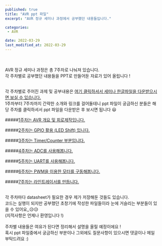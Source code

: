 ```yaml
---
published: true
title: "AVR ppt 파일"
excerpt: "AVR 정규 세미나 과정에서 공부했던 내용들입니다."

categories:
 - AVR

date: 2022-03-29
last_modified_at: 2022-03-29
---  
```

<br/>
<br/>
AVR 정규 세미나 과정은 총 7주차로 나눠져 있습니다.<br/>각 주차별로 공부했던 내용들을 PPT로 만들어둔 자료가 있어 올립니다 !
<br/>
<br/>

각 주차별로 주어진 과제 및 공부내용은 [여기 클릭하셔서 세미나 한글파일을 다운받으시면 보실 수 있습니다.](https://github.com/chokkong2/chokkong2.github.io/blob/main/Seminar_AVR/avr/AVR_%EC%84%B8%EB%AF%B8%EB%82%98.hwp "클릭하시면 파일이 있는 곳으로 이동합니다🙂")
<br/>
1주차부터 7주차까지 간략한 소개와 링크를 걸어둘테니 ppt 파일이 궁금하신 분들은 해당 주차를 클릭하셔서 ppt 파일을 다운받은 후 보시면 됩니다 😃
<br/>

#####[1주차는 AVR 개요 및 회로제작입니다.](https://github.com/chokkong2/chokkong2.github.io/tree/main/Seminar_AVR/1%EC%A3%BC%EC%B0%A8 "클릭하시면 파일이 있는 곳으로 이동합니다🙂")
<br/>

#####[2주차는 GPIO 활용 (LED Shift) 입니다.](https://github.com/chokkong2/chokkong2.github.io/tree/main/Seminar_AVR/2%EC%A3%BC%EC%B0%A8 "클릭하시면 파일이 있는 곳으로 이동합니다🙂")
<br/>

#####[3주차는 Timer/Counter 부분입니다.](https://github.com/chokkong2/chokkong2.github.io/tree/main/Seminar_AVR/3%EC%A3%BC%EC%B0%A8 "클릭하시면 파일이 있는 곳으로 이동합니다🙂")
<br/>

#####[4주차는 ADC를 사용해봅니다.](https://github.com/chokkong2/chokkong2.github.io/tree/main/Seminar_AVR/4%EC%A3%BC%EC%B0%A8 "클릭하시면 파일이 있는 곳으로 이동합니다🙂")
<br/>

#####[5주차는 UART를 사용해봅니다.](https://github.com/chokkong2/chokkong2.github.io/tree/main/Seminar_AVR/5%EC%A3%BC%EC%B0%A8 "클릭하시면 파일이 있는 곳으로 이동합니다🙂")
<br/>

#####[6주차는 PWM을 이용한 모터를 구동해봅니다.](https://github.com/chokkong2/chokkong2.github.io/tree/main/Seminar_AVR/6%EC%A3%BC%EC%B0%A8 "클릭하시면 파일이 있는 곳으로 이동합니다🙂")
<br/>

#####[7주차는 라인트레이서를 만듭니다.](https://github.com/chokkong2/chokkong2.github.io/tree/main/Seminar_AVR/%EB%9D%BC%EC%9D%B8%ED%8A%B8%EB%A0%88%EC%9D%B4%EC%84%9C "클릭하시면 파일이 있는 곳으로 이동합니다🙂")

<br/>
각 주차마다 datasheet가 필요한 경우 제가 저장해둔 것들도 있습니다.<br/>
코드는 실행이 되지만 공부했던 초창기에 작성한 파일들이라 눈에 거슬리는 부분들이 있을 수 있어요,,😥😥<br/>
(지적사항은 언제나 환영입니다 !)
<br/>
<br/>
주차별 내용들은 여유가 된다면 정리해서 설명을 올릴 예정이에요 !<br/>
혹시 ppt 파일중에서 궁금하신 부분이나 그외에도 질문사항이 있으시면 댓글이나 메일 부탁드려요 :)